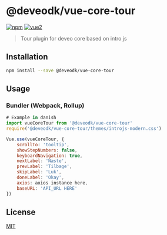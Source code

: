 # @deveodk/vue-core-tour

[![npm](https://img.shields.io/npm/v/@deveodk/vue-core-tour.svg)](https://www.npmjs.com/package/@deveodk/vue-core-tour) [![vue2](https://img.shields.io/badge/vue-2.x-brightgreen.svg)](https://vuejs.org/)

> Tour plugin for deveo core based on intro js

## Installation

```bash
npm install --save @deveodk/vue-core-tour
```
## Usage

### Bundler (Webpack, Rollup)

```js
# Example in danish
import vueCoreTour from '@deveodk/vue-core-tour'
require('@deveodk/vue-core-tour/themes/introjs-modern.css')

Vue.use(vueCoreTour, {
    scrollTo: 'tooltip',
    showStepNumbers: false,
    keyboardNavigation: true,
    nextLabel: 'Næste',
    prevLabel: 'Tilbage',
    skipLabel: 'Luk',
    doneLabel: 'Okay',
    axios: axios instance here,
    baseURL: 'API_URL HERE'
})
```

## License

[MIT](http://opensource.org/licenses/MIT)
